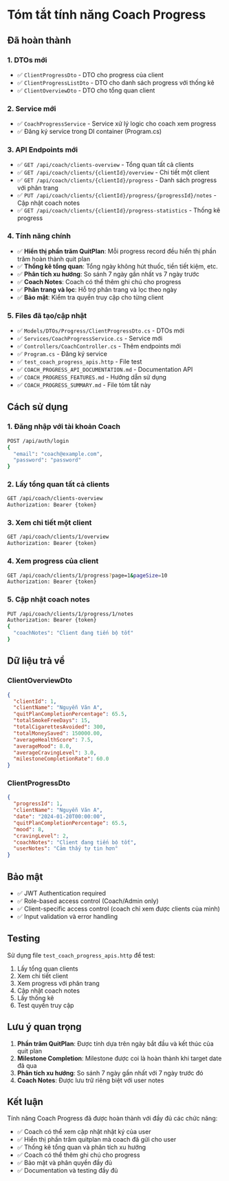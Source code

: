 # Tóm tắt tính năng Coach Progress

## Đã hoàn thành

### 1. DTOs mới
- ✅ `ClientProgressDto` - DTO cho progress của client
- ✅ `ClientProgressListDto` - DTO cho danh sách progress với thống kê
- ✅ `ClientOverviewDto` - DTO cho tổng quan client

### 2. Service mới
- ✅ `CoachProgressService` - Service xử lý logic cho coach xem progress
- ✅ Đăng ký service trong DI container (Program.cs)

### 3. API Endpoints mới
- ✅ `GET /api/coach/clients-overview` - Tổng quan tất cả clients
- ✅ `GET /api/coach/clients/{clientId}/overview` - Chi tiết một client
- ✅ `GET /api/coach/clients/{clientId}/progress` - Danh sách progress với phân trang
- ✅ `PUT /api/coach/clients/{clientId}/progress/{progressId}/notes` - Cập nhật coach notes
- ✅ `GET /api/coach/clients/{clientId}/progress-statistics` - Thống kê progress

### 4. Tính năng chính
- ✅ **Hiển thị phần trăm QuitPlan**: Mỗi progress record đều hiển thị phần trăm hoàn thành quit plan
- ✅ **Thống kê tổng quan**: Tổng ngày không hút thuốc, tiền tiết kiệm, etc.
- ✅ **Phân tích xu hướng**: So sánh 7 ngày gần nhất vs 7 ngày trước
- ✅ **Coach Notes**: Coach có thể thêm ghi chú cho progress
- ✅ **Phân trang và lọc**: Hỗ trợ phân trang và lọc theo ngày
- ✅ **Bảo mật**: Kiểm tra quyền truy cập cho từng client

### 5. Files đã tạo/cập nhật
- ✅ `Models/DTOs/Progress/ClientProgressDto.cs` - DTOs mới
- ✅ `Services/CoachProgressService.cs` - Service mới
- ✅ `Controllers/CoachController.cs` - Thêm endpoints mới
- ✅ `Program.cs` - Đăng ký service
- ✅ `test_coach_progress_apis.http` - File test
- ✅ `COACH_PROGRESS_API_DOCUMENTATION.md` - Documentation API
- ✅ `COACH_PROGRESS_FEATURES.md` - Hướng dẫn sử dụng
- ✅ `COACH_PROGRESS_SUMMARY.md` - File tóm tắt này

## Cách sử dụng

### 1. Đăng nhập với tài khoản Coach
```bash
POST /api/auth/login
{
  "email": "coach@example.com",
  "password": "password"
}
```

### 2. Lấy tổng quan tất cả clients
```bash
GET /api/coach/clients-overview
Authorization: Bearer {token}
```

### 3. Xem chi tiết một client
```bash
GET /api/coach/clients/1/overview
Authorization: Bearer {token}
```

### 4. Xem progress của client
```bash
GET /api/coach/clients/1/progress?page=1&pageSize=10
Authorization: Bearer {token}
```

### 5. Cập nhật coach notes
```bash
PUT /api/coach/clients/1/progress/1/notes
Authorization: Bearer {token}
{
  "coachNotes": "Client đang tiến bộ tốt"
}
```

## Dữ liệu trả về

### ClientOverviewDto
```json
{
  "clientId": 1,
  "clientName": "Nguyễn Văn A",
  "quitPlanCompletionPercentage": 65.5,
  "totalSmokeFreeDays": 15,
  "totalCigarettesAvoided": 300,
  "totalMoneySaved": 150000.00,
  "averageHealthScore": 7.5,
  "averageMood": 8.0,
  "averageCravingLevel": 3.0,
  "milestoneCompletionRate": 60.0
}
```

### ClientProgressDto
```json
{
  "progressId": 1,
  "clientName": "Nguyễn Văn A",
  "date": "2024-01-20T00:00:00",
  "quitPlanCompletionPercentage": 65.5,
  "mood": 8,
  "cravingLevel": 2,
  "coachNotes": "Client đang tiến bộ tốt",
  "userNotes": "Cảm thấy tự tin hơn"
}
```

## Bảo mật

- ✅ JWT Authentication required
- ✅ Role-based access control (Coach/Admin only)
- ✅ Client-specific access control (coach chỉ xem được clients của mình)
- ✅ Input validation và error handling

## Testing

Sử dụng file `test_coach_progress_apis.http` để test:
1. Lấy tổng quan clients
2. Xem chi tiết client
3. Xem progress với phân trang
4. Cập nhật coach notes
5. Lấy thống kê
6. Test quyền truy cập

## Lưu ý quan trọng

1. **Phần trăm QuitPlan**: Được tính dựa trên ngày bắt đầu và kết thúc của quit plan
2. **Milestone Completion**: Milestone được coi là hoàn thành khi target date đã qua
3. **Phân tích xu hướng**: So sánh 7 ngày gần nhất với 7 ngày trước đó
4. **Coach Notes**: Được lưu trữ riêng biệt với user notes

## Kết luận

Tính năng Coach Progress đã được hoàn thành với đầy đủ các chức năng:
- ✅ Coach có thể xem cập nhật nhật ký của user
- ✅ Hiển thị phần trăm quitplan mà coach đã gửi cho user
- ✅ Thống kê tổng quan và phân tích xu hướng
- ✅ Coach có thể thêm ghi chú cho progress
- ✅ Bảo mật và phân quyền đầy đủ
- ✅ Documentation và testing đầy đủ 